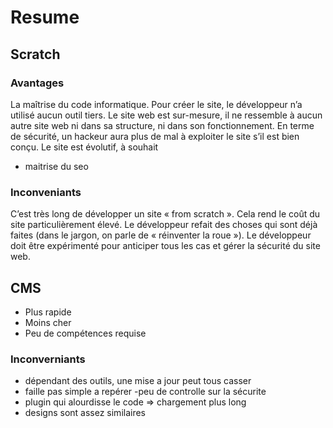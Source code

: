 # Resume

## Scratch

### Avantages

La maîtrise du code informatique. Pour créer le site, le développeur n’a utilisé aucun outil tiers.
Le site web est sur-mesure, il ne ressemble à aucun autre site web ni dans sa structure, ni dans son fonctionnement.
En terme de sécurité, un hackeur aura plus de mal à exploiter le site s’il est bien conçu.
Le site est évolutif, à souhait
- maitrise du seo

### Inconveniants

C’est très long de développer un site « from scratch ». Cela rend le coût du site particulièrement élevé.
Le développeur refait des choses qui sont déjà faites (dans le jargon, on parle de « réinventer la roue »).
Le développeur doit être expérimenté pour anticiper tous les cas et gérer la sécurité du site web.


## CMS

- Plus rapide
- Moins cher
- Peu de compétences requise

### Inconverniants

- dépendant des outils, une mise a jour peut tous casser
- faille pas simple a repérer
-peu de controlle sur la sécurite
- plugin qui alourdisse le code => chargement plus long
-  designs sont assez similaires